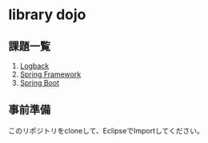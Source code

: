 # library dojo

## 課題一覧
1. [Logback](src/main/java/logback/README.md)
2. [Spring Framework](src/main/java/spring/README.md)
3. [Spring Boot](src/main/java/spring/README.md)

## 事前準備
このリポジトリをcloneして、EclipseでImportしてください。



